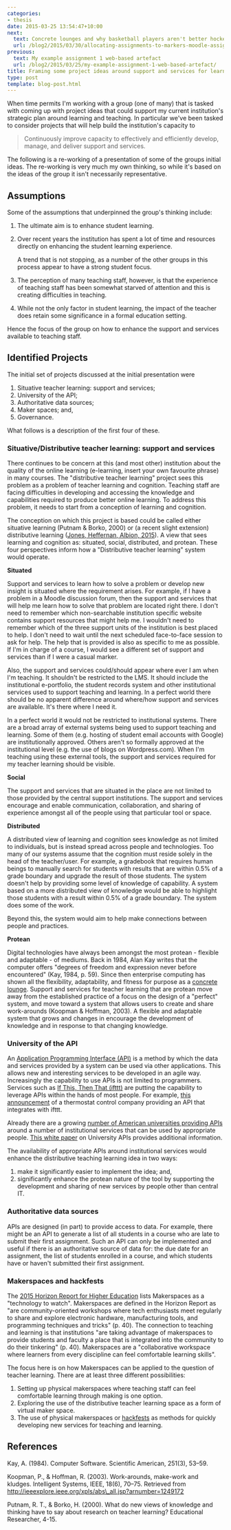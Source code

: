 ```yaml
---
categories:
- thesis
date: 2015-03-25 13:54:47+10:00
next:
  text: Concrete lounges and why basketball players aren't better hockey players
  url: /blog2/2015/03/30/allocating-assignments-to-markers-moodle-assignment-submission/
previous:
  text: My example assignment 1 web-based artefact
  url: /blog2/2015/03/25/my-example-assignment-1-web-based-artefact/
title: Framing some project ideas around support and services for learning and teaching
type: post
template: blog-post.html
---
```

When time permits I'm working with a group (one of many) that is tasked with coming up with project ideas that could support my current institution's strategic plan around learning and teaching. In particular we've been tasked to consider projects that will help build the institution's capacity to

> Continuously improve capacity to effectively and efficiently develop, manage, and deliver support and services.

The following is a re-working of a presentation of some of the groups initial ideas. The re-working is very much my own thinking, so while it's based on the ideas of the group it isn't necessarily representative.

## Assumptions

Some of the assumptions that underpinned the group's thinking include:

1. The ultimate aim is to enhance student learning.
2. Over recent years the institution has spent a lot of time and resources directly on enhancing the student learning experience.
    
    A trend that is not stopping, as a number of the other groups in this process appear to have a strong student focus.
    
3. The perception of many teaching staff, however, is that the experience of teaching staff has been somewhat starved of attention and this is creating difficulties in teaching.
4. While not the only factor in student learning, the impact of the teacher does retain some significance in a formal education setting.

Hence the focus of the group on how to enhance the support and services available to teaching staff.

## Identified Projects

The initial set of projects discussed at the initial presentation were

1. Situative teacher learning: support and services;
2. University of the API;
3. Authoritative data sources;
4. Maker spaces; and,
5. Governance.

What follows is a description of the first four of these.

### Situative/Distributive teacher learning: support and services

There continues to be concern at this (and most other) institution about the quality of the online learning (e-learning, insert your own favourite phrase) in many courses. The "distributive teacher learning" project sees this problem as a problem of teacher learning and cognition. Teaching staff are facing difficulties in developing and accessing the knowledge and capabilities required to produce better online learning. To address this problem, it needs to start from a conception of learning and cognition.

The conception on which this project is based could be called either situative learning (Putnam & Borko, 2000) or (a recent slight extension) distributive learning ([Jones, Heffernan, Albion, 2015](/blog2/2015/01/06/tpack-as-shared-practice-toward-a-research-agenda/)). A view that sees learning and cognition as: situated, social, distributed, and protean. These four perspectives inform how a "Distributive teacher learning" system would operate.

**Situated**

Support and services to learn how to solve a problem or develop new insight is situated where the requirement arises. For example, if I have a problem in a Moodle discussion forum, then the support and services that will help me learn how to solve that problem are located right there. I don't need to remember which non-searchable institution specific website contains support resources that might help me. I wouldn't need to remember which of the three support units of the institution is best placed to help. I don't need to wait until the next scheduled face-to-face session to ask for help. The help that is provided is also as specific to me as possible. If I'm in charge of a course, I would see a different set of support and services than if I were a casual marker.

Also, the support and services could/should appear where ever I am when I'm teaching. It shouldn't be restricted to the LMS. It should include the institutional e-portfolio, the student records system and other institutional services used to support teaching and learning. In a perfect world there should be no apparent difference around where/how support and services are available. It's there where I need it.

In a perfect world it would not be restricted to institutional systems. There are a broad array of external systems being used to support teaching and learning. Some of them (e.g. hosting of student email accounts with Google) are institutionally approved. Others aren't so formally approved at the institutional level (e.g. the use of blogs on Wordpress.com). When I'm teaching using these external tools, the support and services required for my teacher learning should be visible.

**Social**

The support and services that are situated in the place are not limited to those provided by the central support institutions. The support and services encourage and enable communication, collaboration, and sharing of experience amongst all of the people using that particular tool or space.

**Distributed**

A distributed view of learning and cognition sees knowledge as not limited to individuals, but is instead spread across people and technologies. Too many of our systems assume that the cognition must reside solely in the head of the teacher/user. For example, a gradebook that requires human beings to manually search for students with results that are within 0.5% of a grade boundary and upgrade the result of those students. The system doesn't help by providing some level of knowledge of capability. A system based on a more distributed view of knowledge would be able to highlight those students with a result within 0.5% of a grade boundary. The system does some of the work.

Beyond this, the system would aim to help make connections between people and practices.

**Protean**

Digital technologies have always been amongst the most protean - flexible and adaptable - of mediums. Back in 1984, Alan Kay writes that the computer offers "degrees of freedom and expression never before encountered" (Kay, 1984, p. 59). Since then enterprise computing has shown all the flexibility, adaptability, and fitness for purpose as a [concrete lounge](/blog2/2014/12/18/concrete-lounge/). Support and services for teacher learning that are protean move away from the established practice of a focus on the design of a "perfect" system, and move toward a system that allows users to create and share work-arounds (Koopman & Hoffman, 2003). A flexible and adaptable system that grows and changes in encourage the development of knowledge and in response to that changing knowledge.

### University of the API

An [Application Programming Interface (API)](http://en.wikipedia.org/wiki/Application_programming_interface) is a method by which the data and services provided by a system can be used via other applications. This allows new and interesting services to be developed in an agile way. Increasingly the capability to use APIs is not limited to programmers. Services such as [If This, Then That (ifttt)](https://ifttt.com/wtf) are putting the capability to leverage APIs within the hands of most people. For example, [this announcement](http://techcrunch.com/2015/03/16/the-tado-smart-thermostat-just-got-smarter/) of a thermostat control company providing an API that integrates with ifttt.

Already there are a growing [number of American universities providing APIs](http://university.apievangelist.com/universities.html) around a number of institutional services that can be used by appropriate people. [This white paper](http://university.apievangelist.com/white-paper.html) on University APIs provides additional information.

The availability of appropriate APIs around institutional services would enhance the distributive teaching learning idea in two ways:

1. make it significantly easier to implement the idea; and,
2. significantly enhance the protean nature of the tool by supporting the development and sharing of new services by people other than central IT.

### Authoritative data sources

APIs are designed (in part) to provide access to data. For example, there might be an API to generate a list of all students in a course who are late to submit their first assignment. Such an API can only be implemented and useful if there is an authoritative source of data for: the due date for an assignment, the list of students enrolled in a course, and which students have or haven't submitted their first assignment.

### Makerspaces and hackfests

The [2015 Horizon Report for Higher Education](http://www.nmc.org/publication/nmc-horizon-report-2015-higher-education-edition/) lists Makerspaces as a "technology to watch". Makerspaces are defined in the Horizon Report as "are community-oriented workshops where tech enthusiasts meet regularly to share and explore electronic hardware, manufacturing tools, and programming techniques and tricks" (p. 40). The connection to teaching and learning is that institutions "are taking advantage of makerspaces to provide students and faculty a place that is integrated into the community to do their tinkering" (p. 40). Makerspaces are a "collaborative workspace where learners from every discipline can feel comfortable learning skills".

The focus here is on how Makerspaces can be applied to the question of teacher learning. There are at least three different possibilities:

1. Setting up physical makerspaces where teaching staff can feel comfortable learning through making is one option.
2. Exploring the use of the distributive teacher learning space as a form of virtual maker space.
3. The use of physical makerspaces or [hackfests](http://en.wikipedia.org/wiki/Hackathon) as methods for quickly developing new services for teaching and learning.

## References

Kay, A. (1984). Computer Software. Scientific American, 251(3), 53–59.

Koopman, P., & Hoffman, R. (2003). Work-arounds, make-work and kludges. Intelligent Systems, IEEE, 18(6), 70–75. Retrieved from http://ieeexplore.ieee.org/xpls/abs\_all.jsp?arnumber=1249172

Putnam, R. T., & Borko, H. (2000). What do new views of knowledge and thinking have to say about research on teacher learning? Educational Researcher, 4-15.